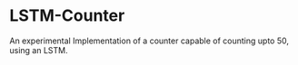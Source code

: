# LSTM-Counter
An experimental Implementation of a counter capable of counting upto 50, using an LSTM.

